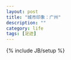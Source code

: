 ```yaml
---
layout: post
title: "城市印象：广州"
description: ""
category: life
tags: [足迹]
---
```

{% include JB/setup %}
